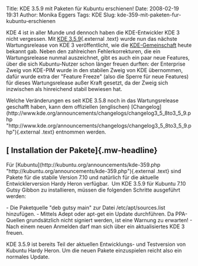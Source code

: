 Title: KDE 3.5.9 mit Paketen für Kubuntu erschienen!
Date: 2008-02-19 19:31
Author: Monika Eggers
Tags: KDE
Slug: kde-359-mit-paketen-fur-kubuntu-erschienen

KDE 4 ist in aller Munde und dennoch haben die KDE-Entwickler KDE 3
nicht vergessen. Mit [KDE
3.5.9](http://www.kde.org/announcements/announce-3.5.9.php "http://www.kde.org/announcements/announce-3.5.9.php"){.external
.text} wurde nun das nächste Wartungsrelease von KDE 3 veröffentlicht,
wie die [KDE-Gemeinschaft](http://www.kde.org) heute bekannt gab. Neben
den zahlreichen Fehlerkorrekturen, die ein Wartungsrelease nunmal
auszeichnet, gibt es auch ein paar neue Features, über die sich
Kubuntu-Nutzer schon länger freuen durften: der Enterprise Zweig von
KDE-PIM wurde in den stabilen Zweig von KDE übernommen, dafür wurde
extra der "Feature Freeze" (also die Sperre für neue Features) für
dieses Wartungsrelease außer Kraft gesetzt, da der Zweig sich inzwischen
als hinreichend stabil bewiesen hat.

</p>
Welche Veränderungen es seit KDE 3.5.8 noch in das Wartungsrelease
geschafft haben, kann dem offiziellen (englischen)
[Changelog](http://www.kde.org/announcements/changelogs/changelog3_5_8to3_5_9.php "http://www.kde.org/announcements/changelogs/changelog3_5_8to3_5_9.php"){.external
.text} entnommen werden.

</p>
<!--break--><!--break-->

[ Installation der Pakete]{.mw-headline}
----------------------------------------

</p>
Für
[Kubuntu](http://kubuntu.org/announcements/kde-359.php "http://kubuntu.org/announcements/kde-359.php"){.external
.text} sind Pakete für die stabile Version 7.10 und natürlich für die
aktuelle Entwicklerversion Hardy Heron verfügbar.  Um KDE 3.5.9 für
Kubuntu 7.10 Gutsy Gibbon zu installieren, müssen die folgenden Schritte
ausgeführt werden:

</p>
-   Die Paketquelle "deb
    <http://ppa.launchpad.net/kubuntu-kde-3.5.9/ubuntu> gutsy main" zur
    Datei /etc/apt/sources.list hinzufügen.
-   Mittels Adept oder apt-get ein Update durchführen. Da PPA-Quellen
    grundsätzlich nicht signiert werden, ist eine Warnung zu erwarten!
-   Nach einem neuen Anmelden darf man sich über ein aktualisiertes KDE
    3 freuen.

</p>
KDE 3.5.9 ist bereits Teil der aktuellen Entwicklungs- und Testversion
von Kubuntu Hardy Heron. Um die neuen Pakete einzuspielen reicht also
ein normales Update.

</p>

